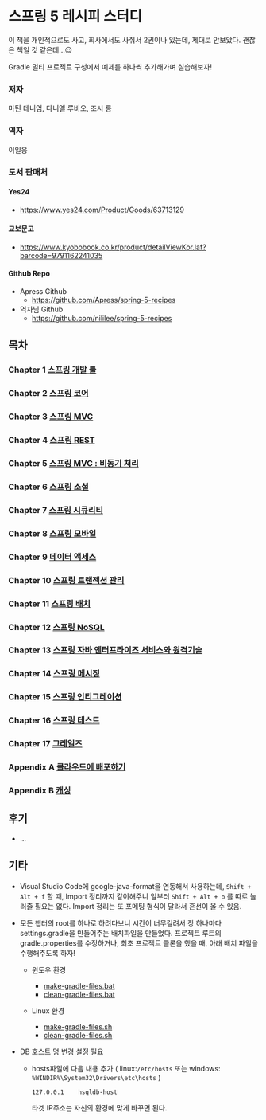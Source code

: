 # 스프링 5 레시피 스터디

이 책을 개인적으로도 사고, 회사에서도 사줘서 2권이나 있는데, 제대로 안보았다. 괜찮은 책일 것 같은데...😌

Gradle 멀티 프로젝트 구성에서 예제를 하나씩 추가해가며 실습해보자!



### 저자

마틴 데니엄, 다니엘 루비오, 조시 롱

### 역자

이일웅

### 도서 판매처

#### Yes24

* https://www.yes24.com/Product/Goods/63713129

#### 교보문고

* https://www.kyobobook.co.kr/product/detailViewKor.laf?barcode=9791162241035



#### **Github Repo**

* Apress Github
  * https://github.com/Apress/spring-5-recipes
* 역자님 Github
  * https://github.com/nililee/spring-5-recipes



## 목차

### Chapter 1 [스프링 개발 툴](chap01)

### Chapter 2 [스프링 코어](chap02)

### Chapter 3 [스프링 MVC](chap03) 

### Chapter 4 [스프링 REST](chap04)

### Chapter 5 [스프링 MVC : 비동기 처리](chap05)

### Chapter 6 [스프링 소셜](chap06) 

### Chapter 7 [스프링 시큐리티](chap07) 

### Chapter 8 [스프링 모바일](chap08) 

### Chapter 9 [데이터 액세스](chap09) 

### Chapter 10 [스프링 트랜젝션 관리](chap10) 

### Chapter 11 [스프링 배치](chap11) 

### Chapter 12 [스프링 NoSQL](chap12)

### Chapter 13 [스프링 자바 엔터프라이즈 서비스와 원격기술](chap13) 

### Chapter 14 [스프링 메시징](chap14) 

### Chapter 15 [스프링 인티그레이션](chap15) 

### Chapter 16 [스프링 테스트](chap16) 

### Chapter 17 [그레일즈](chap17) 

### Appendix A [클라우드에 배포하기](appendix-a)

### Appendix B [캐싱](appendix-b)



## 후기

* ...



## 기타

* Visual Studio Code에 google-java-format을 연동해서 사용하는데, `Shift + Alt + f` 할 때, Import 정리까지 같이해주니 일부러  `Shift + Alt + o` 를 따로 눌러줄 필요는 없다. Import 정리는 또 포메팅 형식이 달라서 혼선이 올 수 있음. 
* 모든 챕터의 root를 하나로 하려다보니 시간이 너무걸려서 장 하나마다 settings.gradle을 만들어주는 배치파일을 만들었다.  프로젝트 루트의 gradle.properties를 수정하거나, 최초 프로젝트 클론을 했을 때, 아래 배치 파일을 수행해주도록 하자!
  * 윈도우 환경
    * [make-gradle-files.bat](make-gradle-files.bat)
    * [clean-gradle-files.bat](clean-gradle-files.bat)
  
  * Linux 환경
    * [make-gradle-files.sh](make-gradle-files.sh)
    * [clean-gradle-files.sh](clean-gradle-files.sh)
  
* DB 호스트 명 변경 설정 필요

  * hosts파일에 다음 내용 추가 ( linux:`/etc/hosts` 또는 windows: `%WINDIR%\System32\Drivers\etc\hosts` )

    ```
    127.0.0.1    hsqldb-host
    ```
    
    타겟 IP주소는 자신의 환경에 맞게 바꾸면 된다.

